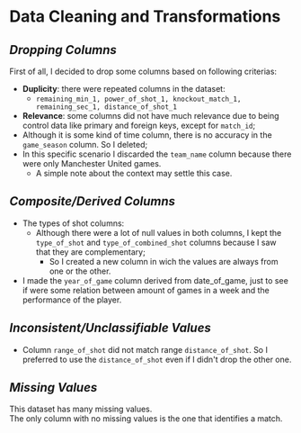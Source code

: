 # Data Cleaning and Transformations

## *Dropping Columns*  
First of all, I decided to drop some columns based on following criterias:

- **Duplicity**: there were repeated columns in the dataset:  
    * `remaining_min_1, power_of_shot_1, knockout_match_1, remaining_sec_1, distance_of_shot_1`  
- **Relevance**: some columns did not have much relevance due to being control data like primary and foreign keys, except for `match_id`;  
- Although it is some kind of time column, there is no accuracy in the `game_season` column. So I deleted;  
- In this specific scenario I discarded the `team_name` column because there were only Manchester United games.  
    * A simple note about the context may settle this case.

## *Composite/Derived Columns*  
- The types of shot columns:
    * Although there were a lot of null values in both columns, I kept the `type_of_shot` and `type_of_combined_shot` columns because I saw that they are complementary;  
        + So I created a new column in wich the values are always from one or the other.
- I made the `year_of_game` column derived from date_of_game, just to see if were some relation between amount of games in a week and the performance of the player.

## *Inconsistent/Unclassifiable Values*
- Column `range_of_shot` did not match range `distance_of_shot`. So I preferred to use the `distance_of_shot` even if I didn't drop the other one.

## *Missing Values*
This dataset has many missing values.  
The only column with no missing values ​​is the one that identifies a match.